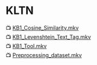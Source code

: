 # KLTN
📺 [KB1_Cosine_Similarity.mkv](https://drive.google.com/file/d/1x-6mrn_qEiy8dgIKBRMoH9KUF0I5mjeI/view?usp=drive_link)<br>
📺 [KB1_Levenshtein_Text_Tag.mkv](https://drive.google.com/file/d/1r4Y4Far1b0bwf7EVaXgff-TSErX4Ro9E/view?usp=drive_link)<br>
📺 [KB1_Tool.mkv](https://drive.google.com/file/d/1L2Nd4aQ8PMFHuHGvDXYB-BlcIZebaoe3/view?usp=drive_link)<br>
📺 [Preprocessing_dataset.mkv](https://drive.google.com/file/d/1sJrU0oA9xuxHn5DN6kqshAgcy0urrLup/view?usp=drive_link)

